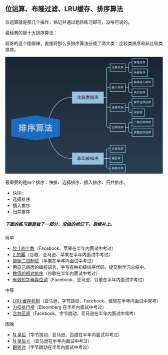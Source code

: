 ## 位运算、布隆过滤、LRU缓存、排序算法

位运算就是那几个操作，熟记并通过题目练习即可，没啥可说的。

最经典的是十大排序算法：

超哥的这个图很棒，直接将那么多排序算法分成了两大类：比较类排序和非比较类排序。

![排序分类](sort_class.png)

最重要的是四个排序：快排、选择排序、插入排序、归并排序。

* 快排:
* 选择排序
* 插入排序
* 归并排序

##### 下面的练习题目做了一部分，没做的标记下，后续补上。

简单

- [位 1 的个数](https://leetcode-cn.com/problems/number-of-1-bits/)（Facebook、苹果在半年内面试中考过）
- [2 的幂](https://leetcode-cn.com/problems/power-of-two/)（谷歌、亚马逊、苹果在半年内面试中考过）
- [颠倒二进制位](https://leetcode-cn.com/problems/reverse-bits/)（苹果在半年内面试中考过）
- 用自己熟悉的编程语言，手写各种初级排序代码，提交到学习总结中。
- [数组的相对排序](https://leetcode-cn.com/problems/relative-sort-array/)（谷歌在半年内面试中考过）
- [有效的字母异位词](https://leetcode-cn.com/problems/valid-anagram/)（Facebook、亚马逊、谷歌在半年内面试中考过）

中等

- [LRU 缓存机制](https://leetcode-cn.com/problems/lru-cache/#/)（亚马逊、字节跳动、Facebook、微软在半年内面试中常考）
- [力扣排行榜](https://leetcode-cn.com/problems/design-a-leaderboard/)（Bloomberg 在半年内面试中考过）
- [合并区间](https://leetcode-cn.com/problems/merge-intervals/)（Facebook、字节跳动、亚马逊在半年内面试中常考）

困难

- [N 皇后](https://leetcode-cn.com/problems/n-queens/description/)（字节跳动、亚马逊、百度在半年内面试中考过）
- [N 皇后 II ](https://leetcode-cn.com/problems/n-queens-ii/description/)（亚马逊在半年内面试中考过）
- [翻转对](https://leetcode-cn.com/problems/reverse-pairs/)（字节跳动在半年内面试中考过）